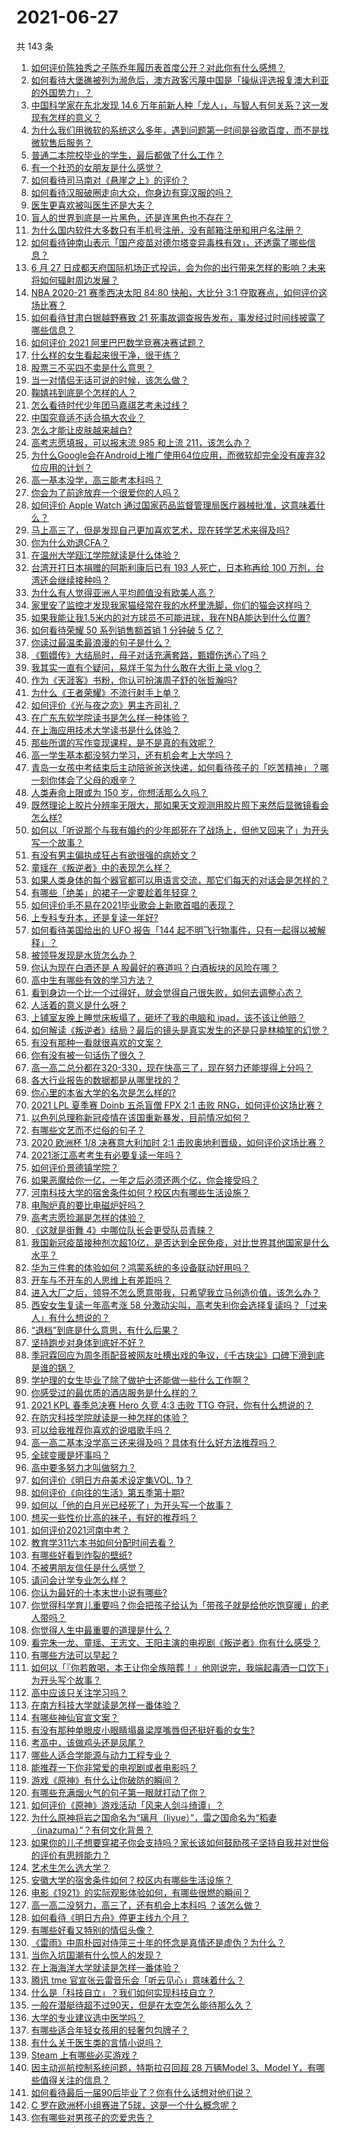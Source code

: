 # 2021-06-27

共 143 条

<!-- BEGIN -->
<!-- 最后更新时间 Sun Jun 27 2021 18:01:34 GMT+0800 (China Standard Time) -->

1. [如何评价陈独秀之子陈乔年履历表首度公开？对此你有什么感想？](https://www.zhihu.com/question/464933522)
2. [如何看待大堡礁被列为濒危后，澳方政客污蔑中国是「操纵评选报复澳大利亚的外国势力」？](https://www.zhihu.com/question/466643968)
3. [中国科学家在东北发现 14.6
   万年前新人种「龙人」，与智人有何关系？这一发现有怎样的意义？](https://www.zhihu.com/question/467654212)
4. [为什么我们用微软的系统这么多年，遇到问题第一时间是谷歌百度，而不是找微软售后服务？](https://www.zhihu.com/question/463391853)
5. [普通二本院校毕业的学生，最后都做了什么工作？](https://www.zhihu.com/question/267563742)
6. [有一个社恐的女朋友是什么感觉？](https://www.zhihu.com/question/323962570)
7. [如何看待司马南对《悬崖之上》的评价？](https://www.zhihu.com/question/462226337)
8. [如何看待汉服破圈走向大众，你身边有穿汉服的吗？](https://www.zhihu.com/question/467576874)
9. [医生更喜欢被叫医生还是大夫？](https://www.zhihu.com/question/392695588)
10. [盲人的世界到底是一片黑色，还是连黑色也不存在？](https://www.zhihu.com/question/48476818)
11. [为什么国内软件大多数只有手机号注册，没有邮箱注册和用户名注册？](https://www.zhihu.com/question/331360215)
12. [如何看待钟南山表示「国产疫苗对德尔塔变异毒株有效」，还透露了哪些信息？](https://www.zhihu.com/question/467727614)
13. [6 月 27
    日成都天府国际机场正式投运，会为你的出行带来怎样的影响？未来将如何辐射周边发展？](https://www.zhihu.com/question/467116966)
14. [NBA 2020-21 赛季西决太阳 84:80 快船，大比分 3:1
    夺取赛点，如何评价这场比赛？](https://www.zhihu.com/question/468067856)
15. [如何看待甘肃白银越野赛致 21
    死事故调查报告发布，事发经过时间线披露了哪些信息？](https://www.zhihu.com/question/467819232)
16. [如何评价 2021 阿里巴巴数学竞赛决赛试题？](https://www.zhihu.com/question/467903915)
17. [什么样的女生看起来很干净，很干练？](https://www.zhihu.com/question/23796174)
18. [股票三不买四不卖是什么意思？](https://www.zhihu.com/question/453247969)
19. [当一对情侣无话可说的时候，该怎么做？](https://www.zhihu.com/question/280272233)
20. [鞠婧祎到底是个怎样的人？](https://www.zhihu.com/question/451531217)
21. [怎么看待时代少年团马嘉祺艺考未过线？](https://www.zhihu.com/question/467985728)
22. [中国究竟适不适合搞大农业？](https://www.zhihu.com/question/323105287)
23. [怎么才能让皮肤越来越白?](https://www.zhihu.com/question/458127901)
24. [高考志愿填报，可以报末流 985 和上流 211，该怎么办？](https://www.zhihu.com/question/466861114)
25. [为什么Google会在Android上推广使用64位应用，而微软却完全没有废弃32位应用的计划？](https://www.zhihu.com/question/461368950)
26. [高一基本没学，高三能考本科吗？](https://www.zhihu.com/question/465880433)
27. [你会为了前途放弃一个很爱你的人吗？](https://www.zhihu.com/question/465840049)
28. [如何评价 Apple Watch
    通过国家药品监督管理局医疗器械批准，这意味着什么？](https://www.zhihu.com/question/467625126)
29. [马上高三了，但是发现自己更加喜欢艺术，现在转学艺术来得及吗?](https://www.zhihu.com/question/462182951)
30. [你为什么劝退CFA？](https://www.zhihu.com/question/452285810)
31. [在温州大学瓯江学院就读是什么体验？](https://www.zhihu.com/question/401647691)
32. [台湾开打日本捐赠的阿斯利康后已有 193 人死亡，日本称再给 100
    万剂，台湾还会继续接种吗？](https://www.zhihu.com/question/467768491)
33. [为什么有人觉得亚洲人平均颜值没有欧美人高？](https://www.zhihu.com/question/433666039)
34. [家里安了监控才发现我家猫经常在我的水杯里洗脚，你们的猫会这样吗？](https://www.zhihu.com/question/459983017)
35. [如果我能让我1.5米内的对方球员不可能进球，我在NBA能达到什么位置?](https://www.zhihu.com/question/402597076)
36. [如何看待荣耀 50 系列销售额首销 1 分钟破 5 亿？](https://www.zhihu.com/question/467418330)
37. [你读过最温柔最浪漫的句子是什么？](https://www.zhihu.com/question/454087703)
38. [《甄嬛传》大结局时，母子对话充满套路，甄嬛伤透心了吗？](https://www.zhihu.com/question/404317643)
39. [我其实一直有个疑问，易烊千玺为什么敢在大街上录 vlog？](https://www.zhihu.com/question/464875636)
40. [作为《天涯客》书粉，你认可扮演周子舒的张哲瀚吗?](https://www.zhihu.com/question/461068478)
41. [为什么《王者荣耀》不流行射手上单？](https://www.zhihu.com/question/460375616)
42. [如何评价《光与夜之恋》男主齐司礼？](https://www.zhihu.com/question/466812216)
43. [在广东东软学院读书是怎么样一种体验？](https://www.zhihu.com/question/36540493)
44. [在上海应用技术大学读书是什么体验？](https://www.zhihu.com/question/62082173)
45. [那些所谓的写作变现课程，是不是真的有效呢？](https://www.zhihu.com/question/461400447)
46. [高一学生基本都没努力学习，还有机会考上大学吗？](https://www.zhihu.com/question/465637082)
47. [青岛一女孩中考结束后主动陪爸爸送快递，如何看待孩子的「吃苦精神」？哪一刻你体会了父母的艰辛？](https://www.zhihu.com/question/466719905)
48. [人类寿命上限或为 150 岁，你想活那么久吗？](https://www.zhihu.com/question/466968884)
49. [既然理论上胶片分辨率无限大，那如果天文观测用胶片照下来然后显微镜看会怎么样?](https://www.zhihu.com/question/453975780)
50. [如何以「听说那个与我有婚约的少年郎死在了战场上，但他又回来了」为开头写一个故事？](https://www.zhihu.com/question/459096689)
51. [有没有男主偏执成狂占有欲很强的病娇文？](https://www.zhihu.com/question/382880947)
52. [童瑶在《叛逆者》中的表现怎么样？](https://www.zhihu.com/question/463850620)
53. [如果人类身体的每个器官都可以用语言交流，那它们每天的对话会是怎样的？](https://www.zhihu.com/question/454951661)
54. [有哪些「绝美」的裙子一定要趁着年轻穿？](https://www.zhihu.com/question/372236949)
55. [如何评价毛不易在2021毕业歌会上新歌首唱的表现？](https://www.zhihu.com/question/467985173)
56. [上专科专升本，还是复读一年好?](https://www.zhihu.com/question/313595217)
57. [如何看待美国给出的 UFO 报告「144
    起不明飞行物事件，只有一起得以被解释」？](https://www.zhihu.com/question/467298489)
58. [被领导发现是水货怎么办？](https://www.zhihu.com/question/449779149)
59. [你认为现在白酒还是 A 股最好的赛道吗？白酒板块的风险在哪？](https://www.zhihu.com/question/467530165)
60. [高中生有哪些有效的学习方法？](https://www.zhihu.com/question/287399896)
61. [看到身边一个比一个过得好，就会觉得自己很失败，如何去调整心态？](https://www.zhihu.com/question/466214937)
62. [人活着的意义是什么呀？](https://www.zhihu.com/question/429431634)
63. [上铺室友晚上睡觉床板塌了，砸坏了我的电脑和
    ipad，该不该让他赔？](https://www.zhihu.com/question/460572374)
64. [如何解读《叛逆者》结局？最后的镜头是真实发生的还是只是林楠笙的幻觉？](https://www.zhihu.com/question/467937765)
65. [有没有那种一看就很喜欢的文案？](https://www.zhihu.com/question/463105813)
66. [你有没有被一句话伤了很久？](https://www.zhihu.com/question/463837349)
67. [高一高二总分都在320-330，现在快高三了，现在努力还能提得上分吗？](https://www.zhihu.com/question/463889438)
68. [各大行业报告的数据都是从哪里找的？](https://www.zhihu.com/question/67387122)
69. [你心里的本省大学的名次是怎么样的?](https://www.zhihu.com/question/410179653)
70. [2021 LPL 夏季赛 Doinb 五杀盲僧 FPX 2:1 击败
    RNG，如何评价这场比赛？](https://www.zhihu.com/question/467927415)
71. [以色列总理称新冠疫情在该国重新暴发，目前情况如何？](https://www.zhihu.com/question/466765546)
72. [有哪些文艺而不烂俗的句子？](https://www.zhihu.com/question/384858847)
73. [2020 欧洲杯 1/8 决赛意大利加时 2:1
    击败奥地利晋级，如何评价这场比赛？](https://www.zhihu.com/question/468049116)
74. [2021浙江高考考生有必要复读一年吗？](https://www.zhihu.com/question/466107095)
75. [如何评价景德镇学院？](https://www.zhihu.com/question/24931592)
76. [如果恶魔给你一亿，一年之后必须还两个亿，你会接受吗？](https://www.zhihu.com/question/392418796)
77. [河南科技大学的宿舍条件如何？校区内有哪些生活设施？](https://www.zhihu.com/question/326856562)
78. [电陶炉真的要比电磁炉好吗？](https://www.zhihu.com/question/381245384)
79. [高考志愿捡漏是怎样的体验？](https://www.zhihu.com/question/59549503)
80. [《这就是街舞 4》中哪位队长会更受队员青睐？](https://www.zhihu.com/question/466348692)
81. [我国新冠疫苗接种剂次超10亿，是否达到全民免疫，对比世界其他国家是什么水平？](https://www.zhihu.com/question/466845525)
82. [华为三件套的体验如何？鸿蒙系统的多设备联动好用吗？](https://www.zhihu.com/question/467709448)
83. [开车与不开车的人思维上有差距吗？](https://www.zhihu.com/question/466319507)
84. [进入大厂之后，领导不怎么愿意带我，只希望我立马创造价值，该怎么办？](https://www.zhihu.com/question/466550532)
85. [西安女生复读一年高考涨 58
    分激动尖叫，高考失利你会选择复读吗？「过来人」有什么想说的？](https://www.zhihu.com/question/467509623)
86. [“退档”到底是什么意思，有什么后果？](https://www.zhihu.com/question/331780490)
87. [坚持跑步对身体到底好不好？](https://www.zhihu.com/question/461618978)
88. [季冠霖回应为周冬雨配音被网友吐槽出戏的争议，《千古玦尘》口碑下滑到底是谁的锅？](https://www.zhihu.com/question/467423413)
89. [学护理的女生毕业了除了做护士还能做一些什么工作啊？](https://www.zhihu.com/question/314606195)
90. [你感受过的最优质的酒店服务是什么样的？](https://www.zhihu.com/question/36082879)
91. [2021 KPL 春季总决赛 Hero 久竞 4:3 击败 TTG
    夺冠，你有什么想说的？](https://www.zhihu.com/question/467891041)
92. [在防灾科技学院就读是一种怎样的体验？](https://www.zhihu.com/question/47811855)
93. [可以给我推荐你喜欢的说唱歌手吗？](https://www.zhihu.com/question/457551476)
94. [高一高二基本没学高三还来得及吗？具体有什么好方法推荐吗？](https://www.zhihu.com/question/465620153)
95. [全球变暖是坏事吗？](https://www.zhihu.com/question/290575660)
96. [高中要多努力才叫做努力？](https://www.zhihu.com/question/60440328)
97. [如何评价《明日方舟美术设定集VOL. 1》？](https://www.zhihu.com/question/467858109)
98. [如何评价《向往的生活》第五季第十期?](https://www.zhihu.com/question/466097156)
99. [如何以「他的白月光已经死了」为开头写一个故事？](https://www.zhihu.com/question/435179014)
100. [想买一些性价比高的袜子，有好的推荐吗？](https://www.zhihu.com/question/32272388)
101. [如何评价2021河南中考？](https://www.zhihu.com/question/466137266)
102. [教育学311六本书如何分配时间去看？](https://www.zhihu.com/question/438835540)
103. [有哪些好看到炸裂的壁纸?](https://www.zhihu.com/question/425110846)
104. [不被男朋友信任是什么感觉？](https://www.zhihu.com/question/464707364)
105. [请问会计学专业怎么样？](https://www.zhihu.com/question/331281323)
106. [你认为最好的十本末世小说有哪些?](https://www.zhihu.com/question/403545900)
107. [你觉得科学育儿重要吗？你会把孩子给认为「带孩子就是给他吃饱穿暖」的老人带吗？](https://www.zhihu.com/question/464732842)
108. [你觉得人生中最重要的道理是什么？](https://www.zhihu.com/question/465627192)
109. [看完朱一龙、童瑶、王志文、王阳主演的电视剧《叛逆者》你有什么感受？](https://www.zhihu.com/question/456962938)
110. [有哪些方法可以早起？](https://www.zhihu.com/question/466318823)
111. [如何以「『你若敢喝，本王让你全族陪葬！』他刚说完，我端起毒酒一口饮下」为开头写个故事？](https://www.zhihu.com/question/454829891)
112. [高中应该只关注学习吗？](https://www.zhihu.com/question/464840911)
113. [在南方科技大学就读是怎样一番体验？](https://www.zhihu.com/question/24365361)
114. [有哪些神仙官宣文案？](https://www.zhihu.com/question/449182426)
115. [有没有那种单眼皮小眼睛塌鼻梁厚嘴唇但还挺好看的女生?](https://www.zhihu.com/question/312374216)
116. [考高中，该做鸡头还是凤尾？](https://www.zhihu.com/question/464821888)
117. [哪些人适合学能源与动力工程专业？](https://www.zhihu.com/question/404778160)
118. [能推荐一下你非常爱的电视剧或者电影吗？](https://www.zhihu.com/question/460849272)
119. [游戏《原神》有什么让你破防的瞬间？](https://www.zhihu.com/question/466342008)
120. [有哪些充满烟火气的句子第一眼就打动了你？](https://www.zhihu.com/question/357326082)
121. [如何评价《原神》游戏活动「风来人剑斗绮谭」？](https://www.zhihu.com/question/467734737)
122. [为什么原神将岩之国命名为“璃月（liyue）”，雷之国命名为“稻妻（inazuma）”？有何文化背景？](https://www.zhihu.com/question/466559443)
123. [如果你的儿子想要穿裙子你会支持吗？家长该如何鼓励孩子坚持自我并对世俗的评价有思辨能力？](https://www.zhihu.com/question/467775786)
124. [艺术生怎么选大学？](https://www.zhihu.com/question/406801194)
125. [安徽大学的宿舍条件如何？校区内有哪些生活设施？](https://www.zhihu.com/question/326840249)
126. [电影《1921》的实际观影体验如何，有哪些很燃的瞬间？](https://www.zhihu.com/question/467463563)
127. [高一高二没努力，高三了，还有机会上本科吗 ？该怎么做？](https://www.zhihu.com/question/466443276)
128. [如何看待《明日方舟》停更主线九个月？](https://www.zhihu.com/question/467117827)
129. [有哪些好看又特别的情侣头像？](https://www.zhihu.com/question/361074548)
130. [《雷雨》中周朴园对侍萍三十年的怀念是真情还是虚伪？为什么？](https://www.zhihu.com/question/380155608)
131. [当你入坑国潮有什么惊人的发现？](https://www.zhihu.com/question/463164713)
132. [在上海海洋大学就读是怎样一番体验？](https://www.zhihu.com/question/29678076)
133. [腾讯 tme 官宣张云雷音乐会「听云见心」意味着什么？](https://www.zhihu.com/question/467549652)
134. [什么是「科技自立」？我们如何实现科技自立？](https://www.zhihu.com/question/458853728)
135. [一般在潜艇待超不过90天，但是在太空怎么能待那么久？](https://www.zhihu.com/question/465762854)
136. [大学的专业建议选中医学吗？](https://www.zhihu.com/question/463493627)
137. [有哪些适合年轻女孩用的轻奢包包牌子？](https://www.zhihu.com/question/35179909)
138. [有什么关于医生类的言情小说吗？](https://www.zhihu.com/question/266364937)
139. [Steam 上有哪些必买游戏？](https://www.zhihu.com/question/35296900)
140. [因主动巡航控制系统问题，特斯拉召回超 28 万辆Model 3、Model
     Y，有哪些值得关注的信息？](https://www.zhihu.com/question/467798045)
141. [如何看待最后一届90后毕业了？你有什么话想对他们说？](https://www.zhihu.com/question/467748410)
142. [C 罗在欧洲杯小组赛进了5球，这是一个什么概念呢？](https://www.zhihu.com/question/467069907)
143. [你有哪些对男孩子的恋爱忠告？](https://www.zhihu.com/question/293676302)

<!-- END -->
